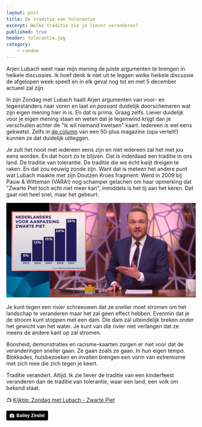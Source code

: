 ```yaml
---
layout: post
title: De traditie van tolerantie
excerpt: Welke traditie zie je liever veranderen?
published: true
header: tolerantie.jpg
category: 
    - random
---
```

Arjen Lubach weet naar mijn mening de juiste argumenten te brengen in heikele discussies. Ik hoef denk ik niet uit te leggen _welke_ heikele discussie de afgelopen week speelt en in elk geval nog tot en met 5 december actueel zal zijn.

In zijn Zondag met Lubach haalt Arjen argumenten van voor- en tegenstanders naar voren en laat _en passant_ duidelijk doorschemeren wat zijn eigen mening hier in is. En dat is prima. Graag zelfs. Liever duidelijk voor je eigen mening staan en weten dat je tegenwind krijgt dan je verschuilen achter de "ik wil niemand kwetsen" kaart. Iedereen is wel eens gekwetst. Zelfs in [de column][1] van een 50-plus magazine (opa vertelt!) kunnen ze dat duidelijk uitleggen. 

Je zult het nooit met iedereen eens zijn en niet iedereen zal het met jou eens worden. En dat hoort zo te blijven. Dat is inderdaad een traditie in ons land. De traditie van tolerantie. De traditie die we écht kwijt dreigen te raken. En dat zou eeuwig zonde zijn. Want dat is meteen het andere punt wat Lubach maakte met zijn Doutzen Kroes fragment: Werd in 2009 bij Pauw & Witteman (VARA!) nog schamper gelachen om haar opmerking dat "Zwarte Piet toch echt niet meer kan", inmiddels is het tij aan het keren. Dat gaat niet heel snel, maar het gebeurt. 

![Het tij keert.][image-1]

Je kunt tegen een rivier schreeuwen dat ze sneller moet stromen om het landschap te veranderen maar het zal geen effect hebben. Evenmin dat je de stroom kunt stoppen met een dam. Die dam zal uiteindelijk breken onder het gewicht van het water. Je kunt van die rivier niet verlangen dat ze ineens de andere kant op zal stromen.

Boosheid, demonstraties en racisme-kaarten zorgen er niet voor dat de veranderingen sneller gaan. Ze gaan zoals ze gaan. In hun eigen tempo. Blokkades, huisbezoeken en invallen brengen een vorm van extremisme met zich mee die zich tegen je keert. 

Traditie verandert. Altijd. Ik zie liever de traditie van een kinderfeest veranderen dan de traditie van tolerantie, waar een land, een volk om bekend staat. 

📺 [Kijktip: Zondag met Lubach - Zwarte Piet][2]

<a style="background-color:black;color:white;text-decoration:none;padding:4px 6px;font-family:-apple-system, BlinkMacSystemFont, &quot;San Francisco&quot;, &quot;Helvetica Neue&quot;, Helvetica, Ubuntu, Roboto, Noto, &quot;Segoe UI&quot;, Arial, sans-serif;font-size:12px;font-weight:bold;line-height:1.2;display:inline-block;border-radius:3px;" href="https://unsplash.com/@baileyzindel?utm_medium=referral&amp;utm_campaign=photographer-credit&amp;utm_content=creditBadge" target="_blank" rel="noopener noreferrer" title="Download free do whatever you want high-resolution photos from Bailey Zindel"><span style="display:inline-block;padding:2px 3px;"><svg xmlns="http://www.w3.org/2000/svg" style="height:12px;width:auto;position:relative;vertical-align:middle;top:-1px;fill:white;" viewBox="0 0 32 32"><title></title><path d="M20.8 18.1c0 2.7-2.2 4.8-4.8 4.8s-4.8-2.1-4.8-4.8c0-2.7 2.2-4.8 4.8-4.8 2.7.1 4.8 2.2 4.8 4.8zm11.2-7.4v14.9c0 2.3-1.9 4.3-4.3 4.3h-23.4c-2.4 0-4.3-1.9-4.3-4.3v-15c0-2.3 1.9-4.3 4.3-4.3h3.7l.8-2.3c.4-1.1 1.7-2 2.9-2h8.6c1.2 0 2.5.9 2.9 2l.8 2.4h3.7c2.4 0 4.3 1.9 4.3 4.3zm-8.6 7.5c0-4.1-3.3-7.5-7.5-7.5-4.1 0-7.5 3.4-7.5 7.5s3.3 7.5 7.5 7.5c4.2-.1 7.5-3.4 7.5-7.5z"></path></svg></span><span style="display:inline-block;padding:2px 3px;">Bailey Zindel</span></a>


[1]:	http://www.saarmagazine.nl/bent-gekwetst-bent-gewoon-zeikerd/
[2]:	https://www.youtube.com/watch?v=KjosGL5YwPw

[image-1]:	/images/grafiek_lubach.jpg "Het verandert"